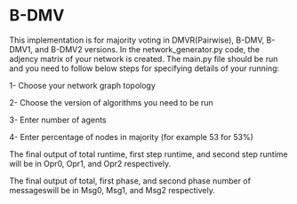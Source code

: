 # B-DMV
This implementation is for majority voting in DMVR(Pairwise), B-DMV, B-DMV1, and B-DMV2 versions.
In the network_generator.py code, the adjency matrix of your network is created. 
The main.py file should be run and you need to follow below steps for specifying details of your running: 

1- Choose your network graph topology

2- Choose the version of algorithms you need to be run

3- Enter number of agents

4- Enter percentage of nodes in majority (for example 53 for 53%)

The final output of total runtime, first step runtime, and second step runtime will be in Opr0, Opr1, and Opr2 respectively.

The final output of total, first phase, and second phase number of messageswill be in Msg0, Msg1, and Msg2 respectively.
